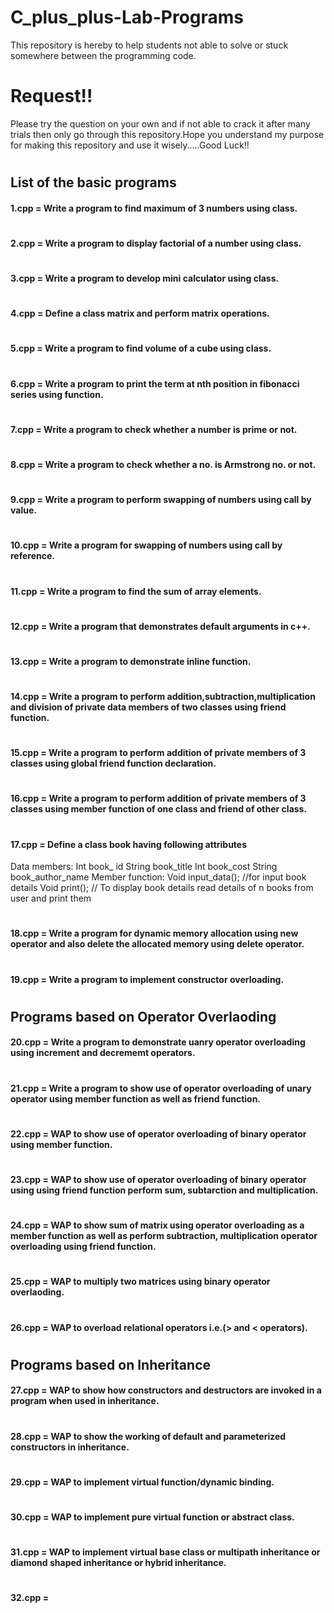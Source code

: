 # C_plus_plus-Lab-Programs
This repository is hereby to help students not able to solve or stuck somewhere between the programming code.

# Request!!
Please try the question on your own and if not able to crack it after many trials then only go through this 
repository.Hope you understand my purpose for making this repository and use it wisely.....Good Luck!! 
#
## List of the basic programs

#### 1.cpp = Write a program to find maximum of 3 numbers using class.
#
#### 2.cpp = Write a program to display factorial of a number using class.
#
#### 3.cpp = Write a program to develop mini calculator using class.
#
#### 4.cpp = Define a class matrix and perform matrix operations.
#
#### 5.cpp = Write a program to find volume of a cube using class.
#
#### 6.cpp = Write a program to print the term at nth position in fibonacci series using function.
#
#### 7.cpp = Write a program to check whether a number is prime or not.
#
#### 8.cpp = Write a program to check whether a no. is Armstrong no. or not.
#
#### 9.cpp = Write a program to perform swapping of numbers using call by value.
#
#### 10.cpp = Write a program for swapping of numbers using call by reference.
#
#### 11.cpp = Write a program to find the sum of array elements.
#
#### 12.cpp = Write a program that demonstrates default arguments in c++.
#
#### 13.cpp = Write a program to demonstrate inline function.
#
#### 14.cpp = Write a program to perform addition,subtraction,multiplication and division of private data members of two classes using friend function.   
#
#### 15.cpp = Write a program to perform addition of private members of 3 classes using global friend function declaration.
#
#### 16.cpp = Write a program to perform addition of private members of 3 classes using member function of one class and friend of other class. 
#
#### 17.cpp = Define a class book having following attributes
 Data members:
 Int book_ id
 String book_title
 Int book_cost
 String book_author_name
Member function:
 Void input_data(); //for input book details
 Void print(); // To display book details
 read details of n books from user and print them
 #
 #### 18.cpp = Write a program for dynamic memory allocation using new operator and also delete the allocated memory using delete operator.
#
#### 19.cpp = Write a program to implement constructor overloading.
#
## Programs based on Operator Overlaoding

#### 20.cpp = Write a program to demonstrate uanry operator overloading using increment and decrememt operators.
#
#### 21.cpp = Write a program to show use of operator overloading of unary operator using member function as well as friend function.
#
#### 22.cpp = WAP to show use of operator overloading of binary operator using member function. 
#
#### 23.cpp = WAP to show use of operator overloading of binary operator using using friend function perform sum, subtarction and multiplication.
#
#### 24.cpp = WAP to show sum of matrix using operator overloading as a member function as well as perform subtraction, multiplication operator overloading using friend function.
#
#### 25.cpp = WAP to multiply two matrices using binary operator overlaoding.
#
#### 26.cpp = WAP to overload relational operators i.e.(> and < operators).
#
## Programs based on Inheritance

#### 27.cpp = WAP to show how constructors and destructors are invoked in a program when used in inheritance.
#
#### 28.cpp = WAP to show the working of default and parameterized constructors in inheritance.
#
#### 29.cpp = WAP to implement virtual function/dynamic binding.
#
#### 30.cpp = WAP to implement pure virtual function or abstract class.
#
#### 31.cpp = WAP to implement virtual base class or multipath inheritance or diamond shaped inheritance or hybrid inheritance.
#
#### 32.cpp = 

